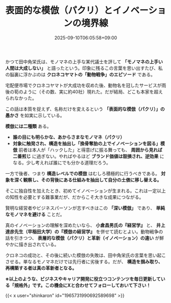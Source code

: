 ﻿---
title: "表面的な模倣（パクリ）とイノベーションの境界線"
date: 2025-09-10T06:05:58+09:00
draft: false
---

かつて田中角栄氏は、モノマネの上手な某代議士を評して **「モノマネの上手い人間は大成しない」** と語ったという。印象に残るこの言葉を思い出すたび、私の脳裏に浮かぶのは **クロネコヤマトの「動物戦争」のエピソード** である。

宅配便市場でクロネコヤマトが大成功を収めた後、動物名を冠したサービスが雨後の筍のように（その数、実に約40社）現れた。だが結局、どこも本家を超えられなかった。

この話は本質を捉えず、名称だけを変えるという **「表面的な模倣（パクリ）」の愚かさ** を如実に示している。

**模倣には二種類** ある。



- **誰の目にも明らかな、あからさまなモノマネ（パクリ）**
- **対象に触発され、構造を抽出し「換骨奪胎の上でイノベーションを図る」模倣**
前者は本人が「ハックした」と得意げに振る舞っても、 **周囲から見れば二番煎じ** に過ぎない。やればやるほど **ブランド価値は毀損され、逆効果** になる。少し考えれば誰にでも分かる道理だろう。

一方で後者、つまり **構造レベルでの模倣** はむしろ積極的に行うべきである。 **対象を深く観察し、その背後にある仕組みを抽出して自分の土俵に移し替える。**

そこに独自性を加えたとき、初めてイノベーションが生まれる。これは一定以上の知性を必要とする難事業だが、だからこそ大きな成果につながる。

賢明な経営者やビジネスパーソンが志すべきはこの **「深い模倣」** であり、 **単純なモノマネを避ける** ことだ。

真のイノベーションの理解を深めたいなら、 **小倉昌男氏の『経営学』** と、 **井上達彦先生（早稲田大学）の『模倣の経営学』** を併せて読むとよい。動物戦争の話を引きつつ、 **表層的な模倣（パクリ）と革新（イノベーション）の違い** が鮮やかに描き出されている。

クロネコの成功と、その後に続いた模倣の失敗は、田中角栄氏の言葉を思い起こさせる。単なるモノマネだけでは先行者に劣後する。だが、 **構造を掴み取り、再構築する者は真の革新者となる。**



**※以上のような、ビジネスやキャリア開発に役立つコンテンツを毎日更新している「規格外」です。この機会にXと合わせてフォローしておいて下さい！**



{{< x user="shinkaron" id="1965731990692589698" >}}